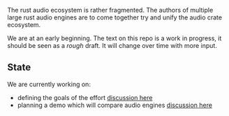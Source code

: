 The rust audio ecosystem is rather fragmented. The authors of multiple large rust
audio engines are to come together try and unify the audio crate ecosystem.

We are at an early beginning. The text on this repo is a work in progress, it should be seen as a *rough* draft. It will change over time with more input.

## State
We are currently working on:
- defining the goals of the effort [discussion here]()
- planning a demo which will compare audio engines [discussion here]()
